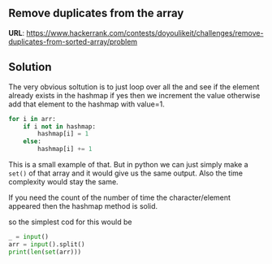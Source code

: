 ## Remove duplicates from the array

__URL__: https://www.hackerrank.com/contests/doyoulikeit/challenges/remove-duplicates-from-sorted-array/problem

## Solution

The very obvious soltution is to just loop over all the and see if the element already exists in the hashmap if yes then we increment the value otherwise add that element to the hashmap with value=1.

```python
for i in arr:
    if i not in hashmap:
    	hashmap[i] = 1
    else:
    	hashmap[i] += 1
```

This is a small example of that. But in python we can just simply make a `set()` of that array and it would give us the same output. Also the time complexity
would stay the same.

If you need the count of the number of time the character/element appeared then the hashmap method is solid.

so the simplest cod for this would be 

```python
_ = input()
arr = input().split()
print(len(set(arr)))
```
